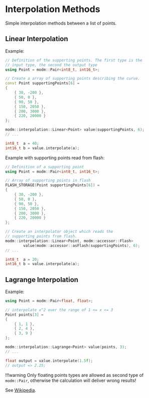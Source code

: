 # Interpolation Methods

Simple interpolation methods between a list of points.

## Linear Interpolation

Example:

```cpp
// Definition of the supporting points. The first type is the
// input type, the second the output type
using Point = modm::Pair<int8_t, int16_t>;

// Create a array of supporting points describing the curve.
const Point supportingPoints[6] =
{
    { 30, -200 },
    { 50, 0 },
    { 90, 50 },
    { 150, 2050 },
    { 200, 3000 },
    { 220, 20000 }
};

modm::interpolation::Linear<Point> value(supportingPoints, 6);
// ...

int8_t  a = 40;
int16_t b = value.interpolate(a);
```

Example with supporting points read from flash:

```cpp
// Definition of a supporting point
using Point = modm::Pair<int8_t, int16_t>;

// Array of supporting points in flash
FLASH_STORAGE(Point supportingPoints[6]) =
{
    { 30, -200 },
    { 50, 0 },
    { 90, 50 },
    { 150, 2050 },
    { 200, 3000 },
    { 220, 20000 }
};

// Create an interpolator object which reads the
// supporting points from flash.
modm::interpolation::Linear<Point, modm::accessor::Flash>
        value(modm::accessor::asFlash(supportingPoints), 6);
// ...

int8_t  a = 20;
int16_t b = value.interpolate(a);
```


## Lagrange Interpolation

Example:

```cpp
using Point = modm::Pair<float, float>;

// interpolate x^2 over the range of 1 <= x <= 3
Point points[3] =
{
    { 1, 1 },
    { 2, 4 },
    { 3, 9 }
};

modm::interpolation::Lagrange<Point> value(points, 3);
// ...

float output = value.interpolate(1.5f);
// output => 2.25;
```

!!!warning
    Only floating points types are allowed as second type of `modm::Pair`,
    otherwise the calculation will deliver wrong results!

See [Wikipedia](http://en.wikipedia.org/wiki/Lagrange_interpolation).